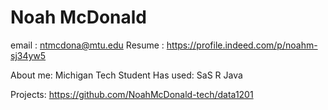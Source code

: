 # Noah McDonald
email : ntmcdona@mtu.edu
Resume : https://profile.indeed.com/p/noahm-sj34yw5

About me:
Michigan Tech Student
Has used:
SaS
R 
Java

Projects:
https://github.com/NoahMcDonald-tech/data1201


